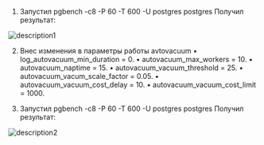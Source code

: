 1. Запустил pgbench -c8 -P 60 -T 600 -U postgres postgres
Получил результат: 

![description1](https://github.com/kirill098/otus_homework/blob/main/%D0%94%D0%BE%D0%BC%D0%B0%D1%88%D0%BD%D1%8F%D1%8F%20%D1%80%D0%B0%D0%B1%D0%BE%D1%82%D0%B0%20%235/data/after.png?raw=true)

2. Внес изменения в параметры работы avtovacuum
	•	log_autovacuum_min_duration = 0. 
	•	autovacuum_max_workers = 10. 
	•	autovacuum_naptime = 15. 
	•	autovacuum_vacuum_threshold = 25. 
	•	autovacuum_vacum_scale_factor = 0.05. 
	•	autovacuum_vacuum_cost_delay = 10. 
	•	autovacuum_vacuum_cost_limit = 1000. 

3. Запустил pgbench -c8 -P 60 -T 600 -U postgres postgres
Получил результат: 

![description2](https://github.com/kirill098/otus_homework/blob/main/%D0%94%D0%BE%D0%BC%D0%B0%D1%88%D0%BD%D1%8F%D1%8F%20%D1%80%D0%B0%D0%B1%D0%BE%D1%82%D0%B0%20%235/data/before.png?raw=true)
